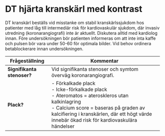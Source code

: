 # DT hjärta kranskärl med kontrast
DT kranskärl beställs vid misstanke om stabil kranskärlssjukdom hos patienter med låg till intermediär risk för kardiovaskulär sjukdom, där invasiv utredning (koronarangiografi) inte är aktuellt. Diskutera alltid med kardiolog innan. Före undersökningen bör patienten informeras om att inte inta kaffe och pulsen bör vara under 50-60 för optimala bilder. Vid behov ordinera betablockerare innan undersökningen.



| Frågeställning       | Kommentar           |
| ------------- |-------------| 
| <b>Signifikanta stenoser?</b> | Vid signifikanta stenoser och symtom överväg koronarangiografi. |
| <b>Plack?</b> | - Förkalkade plack<br> - Icke-förkalkade plack<br> - Ateromatos = ateroskleros utan kalkinlagring<br> - Calcium score = baseras på graden av kalcifiering i kranskärlen, där ett högt värde innebär ökad risk för kardiovaskulära händelser|
